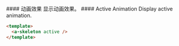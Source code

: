 <cn>
#### 动画效果
显示动画效果。
</cn>

<us>
#### Active Animation
Display active animation.
</us>

```html
<template>
  <a-skeleton active />
</template>
```

